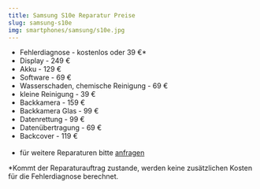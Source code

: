 ```yaml
---
title: Samsung S10e Reparatur Preise
slug: samsung-s10e
img: smartphones/samsung/s10e.jpg
---
```

- Fehlerdiagnose - kostenlos oder 39 €*
- Display - 249 €
- Akku - 129 €
- Software - 69 €
- Wasserschaden, chemische Reinigung - 69 €
- kleine Reinigung - 39 €
- Backkamera - 159 €
- Backkamera Glas - 99 €
- Datenrettung - 99 €
- Datenübertragung - 69 €
- Backcover - 119 € <br><br>
- für weitere Reparaturen bitte <a href="/kontakt">anfragen</a>


*Kommt der Reparaturauftrag zustande, werden keine zusätzlichen Kosten für die Fehlerdiagnose berechnet.
